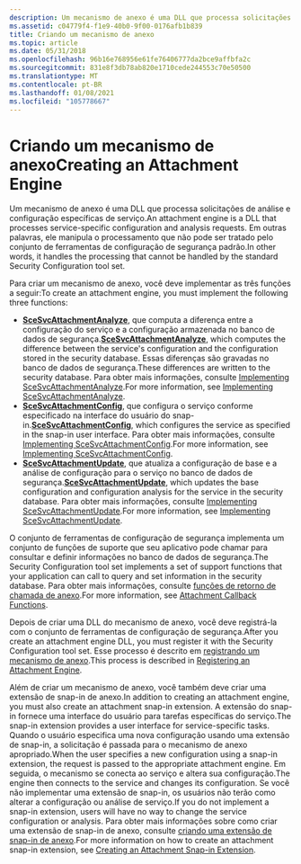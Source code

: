 ```yaml
---
description: Um mecanismo de anexo é uma DLL que processa solicitações de análise e configuração específicas de serviço. Em outras palavras, ele manipula o processamento que não pode ser tratado pelo conjunto de ferramentas de configuração de segurança padrão.
ms.assetid: c04779f4-f1e9-40b0-9f00-0176afb1b839
title: Criando um mecanismo de anexo
ms.topic: article
ms.date: 05/31/2018
ms.openlocfilehash: 96b16e768956e61fe76406777da2bce9affbfa2c
ms.sourcegitcommit: 831e8f3db78ab820e1710cede244553c70e50500
ms.translationtype: MT
ms.contentlocale: pt-BR
ms.lasthandoff: 01/08/2021
ms.locfileid: "105778667"
---
```

# <a name="creating-an-attachment-engine"></a><span data-ttu-id="81e6a-104">Criando um mecanismo de anexo</span><span class="sxs-lookup"><span data-stu-id="81e6a-104">Creating an Attachment Engine</span></span>

<span data-ttu-id="81e6a-105">Um mecanismo de anexo é uma DLL que processa solicitações de análise e configuração específicas de serviço.</span><span class="sxs-lookup"><span data-stu-id="81e6a-105">An attachment engine is a DLL that processes service-specific configuration and analysis requests.</span></span> <span data-ttu-id="81e6a-106">Em outras palavras, ele manipula o processamento que não pode ser tratado pelo conjunto de ferramentas de configuração de segurança padrão.</span><span class="sxs-lookup"><span data-stu-id="81e6a-106">In other words, it handles the processing that cannot be handled by the standard Security Configuration tool set.</span></span>

<span data-ttu-id="81e6a-107">Para criar um mecanismo de anexo, você deve implementar as três funções a seguir:</span><span class="sxs-lookup"><span data-stu-id="81e6a-107">To create an attachment engine, you must implement the following three functions:</span></span>

-   <span data-ttu-id="81e6a-108">[**SceSvcAttachmentAnalyze**](scesvcattachmentanalyze.md), que computa a diferença entre a configuração do serviço e a configuração armazenada no banco de dados de segurança.</span><span class="sxs-lookup"><span data-stu-id="81e6a-108">[**SceSvcAttachmentAnalyze**](scesvcattachmentanalyze.md), which computes the difference between the service's configuration and the configuration stored in the security database.</span></span> <span data-ttu-id="81e6a-109">Essas diferenças são gravadas no banco de dados de segurança.</span><span class="sxs-lookup"><span data-stu-id="81e6a-109">These differences are written to the security database.</span></span> <span data-ttu-id="81e6a-110">Para obter mais informações, consulte [Implementing SceSvcAttachmentAnalyze](implementing-scesvcattachmentanalyze.md).</span><span class="sxs-lookup"><span data-stu-id="81e6a-110">For more information, see [Implementing SceSvcAttachmentAnalyze](implementing-scesvcattachmentanalyze.md).</span></span>
-   <span data-ttu-id="81e6a-111">[**SceSvcAttachmentConfig**](scesvcattachmentconfig.md), que configura o serviço conforme especificado na interface do usuário do snap-in.</span><span class="sxs-lookup"><span data-stu-id="81e6a-111">[**SceSvcAttachmentConfig**](scesvcattachmentconfig.md), which configures the service as specified in the snap-in user interface.</span></span> <span data-ttu-id="81e6a-112">Para obter mais informações, consulte [Implementing SceSvcAttachmentConfig](implementing-scesvcattachmentconfig.md).</span><span class="sxs-lookup"><span data-stu-id="81e6a-112">For more information, see [Implementing SceSvcAttachmentConfig](implementing-scesvcattachmentconfig.md).</span></span>
-   <span data-ttu-id="81e6a-113">[**SceSvcAttachmentUpdate**](scesvcattachmentupdate.md), que atualiza a configuração de base e a análise de configuração para o serviço no banco de dados de segurança.</span><span class="sxs-lookup"><span data-stu-id="81e6a-113">[**SceSvcAttachmentUpdate**](scesvcattachmentupdate.md), which updates the base configuration and configuration analysis for the service in the security database.</span></span> <span data-ttu-id="81e6a-114">Para obter mais informações, consulte [Implementing SceSvcAttachmentUpdate](implementing-scesvcattachmentupdate.md).</span><span class="sxs-lookup"><span data-stu-id="81e6a-114">For more information, see [Implementing SceSvcAttachmentUpdate](implementing-scesvcattachmentupdate.md).</span></span>

<span data-ttu-id="81e6a-115">O conjunto de ferramentas de configuração de segurança implementa um conjunto de funções de suporte que seu aplicativo pode chamar para consultar e definir informações no banco de dados de segurança.</span><span class="sxs-lookup"><span data-stu-id="81e6a-115">The Security Configuration tool set implements a set of support functions that your application can call to query and set information in the security database.</span></span> <span data-ttu-id="81e6a-116">Para obter mais informações, consulte [funções de retorno de chamada de anexo](management-functions.md).</span><span class="sxs-lookup"><span data-stu-id="81e6a-116">For more information, see [Attachment Callback Functions](management-functions.md).</span></span>

<span data-ttu-id="81e6a-117">Depois de criar uma DLL do mecanismo de anexo, você deve registrá-la com o conjunto de ferramentas de configuração de segurança.</span><span class="sxs-lookup"><span data-stu-id="81e6a-117">After you create an attachment engine DLL, you must register it with the Security Configuration tool set.</span></span> <span data-ttu-id="81e6a-118">Esse processo é descrito em [registrando um mecanismo de anexo](registering-an-attachment-engine.md).</span><span class="sxs-lookup"><span data-stu-id="81e6a-118">This process is described in [Registering an Attachment Engine](registering-an-attachment-engine.md).</span></span>

<span data-ttu-id="81e6a-119">Além de criar um mecanismo de anexo, você também deve criar uma extensão de snap-in de anexo.</span><span class="sxs-lookup"><span data-stu-id="81e6a-119">In addition to creating an attachment engine, you must also create an attachment snap-in extension.</span></span> <span data-ttu-id="81e6a-120">A extensão do snap-in fornece uma interface do usuário para tarefas específicas do serviço.</span><span class="sxs-lookup"><span data-stu-id="81e6a-120">The snap-in extension provides a user interface for service-specific tasks.</span></span> <span data-ttu-id="81e6a-121">Quando o usuário especifica uma nova configuração usando uma extensão de snap-in, a solicitação é passada para o mecanismo de anexo apropriado.</span><span class="sxs-lookup"><span data-stu-id="81e6a-121">When the user specifies a new configuration using a snap-in extension, the request is passed to the appropriate attachment engine.</span></span> <span data-ttu-id="81e6a-122">Em seguida, o mecanismo se conecta ao serviço e altera sua configuração.</span><span class="sxs-lookup"><span data-stu-id="81e6a-122">The engine then connects to the service and changes its configuration.</span></span> <span data-ttu-id="81e6a-123">Se você não implementar uma extensão de snap-in, os usuários não terão como alterar a configuração ou análise de serviço.</span><span class="sxs-lookup"><span data-stu-id="81e6a-123">If you do not implement a snap-in extension, users will have no way to change the service configuration or analysis.</span></span> <span data-ttu-id="81e6a-124">Para obter mais informações sobre como criar uma extensão de snap-in de anexo, consulte [criando uma extensão de snap-in de anexo](creating-an-attachment-snap-in-extension.md).</span><span class="sxs-lookup"><span data-stu-id="81e6a-124">For more information on how to create an attachment snap-in extension, see [Creating an Attachment Snap-in Extension](creating-an-attachment-snap-in-extension.md).</span></span>

 

 



